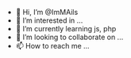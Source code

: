 - 👋 Hi, I’m @ImMAils
- 👀 I’m interested in ...
- 🌱 I’m currently learning js, php
- 💞️ I’m looking to collaborate on ...
- 📫 How to reach me ...

<!---
ImMAils/ImMAils is a ✨ special ✨ repository because its `README.md` (this file) appears on your GitHub profile.
You can click the Preview link to take a look at your changes.
--->
